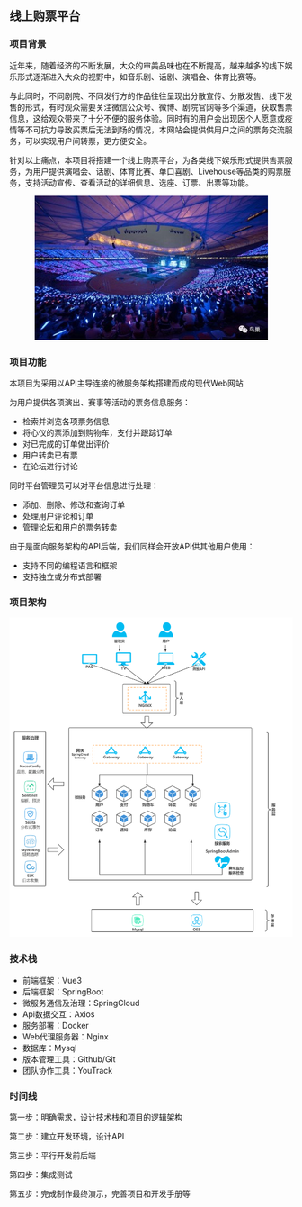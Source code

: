 ## 线上购票平台

### 项目背景

近年来，随着经济的不断发展，大众的审美品味也在不断提高，越来越多的线下娱乐形式逐渐进入大众的视野中，如音乐剧、话剧、演唱会、体育比赛等。

与此同时，不同剧院、不同发行方的作品往往呈现出分散宣传、分散发售、线下发售的形式，有时观众需要关注微信公众号、微博、剧院官网等多个渠道，获取售票信息，这给观众带来了十分不便的服务体验。同时有的用户会出现因个人愿意或疫情等不可抗力导致买票后无法到场的情况，本网站会提供供用户之间的票务交流服务，可以实现用户间转票，更方便安全。

针对以上痛点，本项目将搭建一个线上购票平台，为各类线下娱乐形式提供售票服务，为用户提供演唱会、话剧、体育比赛、单口喜剧、Livehouse等品类的购票服务，支持活动宣传、查看活动的详细信息、选座、订票、出票等功能。

<div align=center><img src="./resources/live.jpg"/></div>

### 项目功能

本项目为采用以API主导连接的微服务架构搭建而成的现代Web网站

为用户提供各项演出、赛事等活动的票务信息服务：

- 检索并浏览各项票务信息
- 将心仪的票添加到购物车，支付并跟踪订单
- 对已完成的订单做出评价
- 用户转卖已有票
- 在论坛进行讨论

同时平台管理员可以对平台信息进行处理：

- 添加、删除、修改和查询订单
- 处理用户评论和订单
- 管理论坛和用户的票务转卖

由于是面向服务架构的API后端，我们同样会开放API供其他用户使用：

- 支持不同的编程语言和框架
- 支持独立或分布式部署

### 项目架构

<div align=center><img src="./resources/architecture.png"/></div>

### 技术栈

- 前端框架：Vue3
- 后端框架：SpringBoot
- 微服务通信及治理：SpringCloud
- Api数据交互：Axios
- 服务部署：Docker
- Web代理服务器：Nginx
- 数据库：Mysql
- 版本管理工具：Github/Git
- 团队协作工具：YouTrack

### 时间线

第一步：明确需求，设计技术栈和项目的逻辑架构

第二步：建立开发环境，设计API

第三步：平行开发前后端

第四步：集成测试

第五步：完成制作最终演示，完善项目和开发手册等

